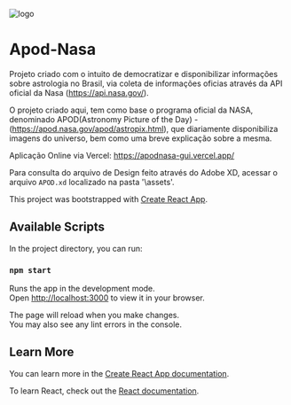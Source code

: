 ![logo](https://user-images.githubusercontent.com/60679103/178909466-3c13c924-e12d-4d31-8764-369aaaf9fe76.png)

# Apod-Nasa

Projeto  criado com o intuito de democratizar e disponibilizar informações sobre astrologia no Brasil, via coleta de informações oficias através da API oficial da Nasa (https://api.nasa.gov/).

O projeto criado aqui, tem como base o programa oficial da NASA, denominado APOD(Astronomy Picture of the Day) - (https://apod.nasa.gov/apod/astropix.html), que diariamente disponibiliza imagens do universo, bem como uma breve explicação sobre a mesma.

Aplicação Online via Vercel: https://apodnasa-gui.vercel.app/

Para consulta do arquivo de Design feito através do Adobe XD, acessar o arquivo `APOD.xd` localizado na pasta '\assets'.

This project was bootstrapped with [Create React App](https://github.com/facebook/create-react-app).

## Available Scripts

In the project directory, you can run:

### `npm start`

Runs the app in the development mode.\
Open [http://localhost:3000](http://localhost:3000) to view it in your browser.

The page will reload when you make changes.\
You may also see any lint errors in the console.
## Learn More

You can learn more in the [Create React App documentation](https://facebook.github.io/create-react-app/docs/getting-started).

To learn React, check out the [React documentation](https://reactjs.org/).

